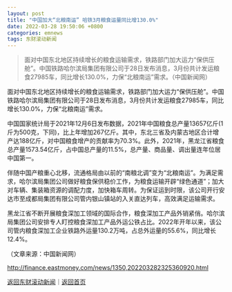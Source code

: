 ```yaml
---
layout: post
title: "中国加大“北粮南运” 哈铁3月粮食运量同比增130.0%"
date: 2022-03-28 19:50:06 +0800
categories: emnews
tags: 东财滚动新闻
---
```

> 面对中国东北地区持续增长的粮食运输需求，铁路部门加大运力“保供压舱”。中国铁路哈尔滨局集团有限公司于28日发布消息，3月份共计发运粮食27985车，同比增长130.0%，力保“北粮南运”需求。（中国新闻网）

<p>面对中国东北地区持续增长的粮食运输需求，铁路部门加大运力“保供压舱”。中国铁路哈尔滨局集团有限公司于28日发布消息，3月份共计发运粮食27985车，同比增长130.0%，力保“北粮南运”需求。</p>
 <p>中国国家统计局于2021年12月6日发布数据，2021年中国粮食总产量13657亿斤(1斤为500克，下同)，比上年增加267亿斤。其中，东北三省及内蒙古地区合计增产达188亿斤，对中国粮食增产的贡献率为70.3%。此外，2021年，黑龙江省粮食总产量1573.54亿斤，占中国总产量的11.5%，总产量、商品量、调出量连年位居中国第一。</p>
 <p>伴随中国产粮重心北移，流通格局由以前的“南粮北调”变为“北粮南运”。为满足需求，哈尔滨局集团公司做好粮食保供稳价工作，为粮食运输开辟“绿色通道”；加大对车辆、集装箱资源的调配力度，加快箱车周转。为保证运到时限，该公司开行安达市至成都局集团有限公司管内银山镇站的入关直达列车，高效满足运输需求。</p>
 <p>黑龙江省不断开展粮食深加工领域的国际合作，粮食深加工产品外销紧俏。哈尔滨局集团公司安排专人盯控粮食深加工产品外运公铁占比。2022年开年以来，该公司管内粮食深加工企业铁路外运量130.2万吨，占总外运量的55.6%，同比增长12.4%。</p><p class="em_media">（文章来源：中国新闻网）</p>

<http://finance.eastmoney.com/news/1350,202203282325360920.html>

[返回东财滚动新闻](//finews.withounder.com/emnews/)｜[返回首页](//finews.withounder.com/)